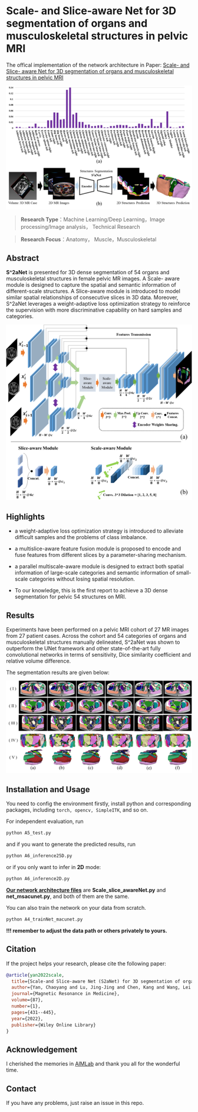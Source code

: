 # Scale‐ and Slice‐aware Net for 3D segmentation of organs and musculoskeletal structures in pelvic MRI

The offical implementation of the network architecture in Paper: [Scale- and Slice- aware Net for 3D segmentation of organs and musculoskeletal structures in pelvic MRI](https://onlinelibrary.wiley.com/doi/epdf/10.1002/mrm.28939)

![fig2-flow-eps](assets/fig2-flow-eps-converted-to.jpg)


> **Research Type**：Machine Learning/Deep Learning，Image processing/Image analysis， Technical Research  

> **Research Focus**：Anatomy， Muscle，Musculoskeletal  




## Abstract
**S^2aNet** is presented for 3D dense segmentation of 54 organs and musculoskeletal structures in female pelvic MR images. A Scale- aware module is designed to capture the spatial and semantic information of different-scale structures. A Slice-aware module is introduced to model similar spatial relationships of consecutive slices in 3D data. Moreover, S^2aNet leverages a weight-adaptive loss optimization strategy to reinforce the supervision with more discriminative capability on hard samples and categories.

![fig3-network](assets/fig3-network-eps-converted-to.jpg)



## Highlights

- a weight-adaptive loss optimization strategy is introduced to alleviate difficult samples and the problems of class imbalance.

- a multislice-aware feature fusion module is proposed to encode and fuse features from different slices by a parameter-sharing mechanism.

- a parallel multiscale-aware module is designed to extract both spatial information of large-scale categories and semantic information of small-scale categories without losing spatial resolution.

- To our knowledge, this is the first report to achieve a 3D dense segmentation for pelvic 54 structures on MRI.



## Results

Experiments have been performed on a pelvic MRI cohort of 27 MR images from 27 patient cases. Across the cohort and 54 categories of organs and musculoskeletal structures manually delineated, S^2aNet was shown to outperform the UNet framework and other state-of-the-art fully convolutional networks in terms of sensitivity, Dice similarity coefficient and relative volume difference.

The segmentation results are given below:

![fig6-3d-vis-eps](assets/fig6-3d-vis-eps-converted-to.jpg)



## Installation and Usage

You need to config the environment firstly, install python and corresponding packages, including `torch, opencv, SimpleITK`, and so on.

For independent evaluation, run    
```bash
python A5_test.py
```

and if you want to generate the predicted results, run   
```bash 
python A6_inference25D.py 
```
or if you only want to infer in **2D** mode:   
```bash 
python A6_inference2D.py 
```

[**Our network architecture files**](Scale_slice_awareNet.py) are **Scale_slice_awareNet.py** and **net_msacunet.py**, and both of them are the same.

You can also train the network on your data from scratch.
```bash
python A4_trainNet_macunet.py
```

**!!! remember to adjust the data path or others privately to yours.**



## Citation
If the project helps your research, please cite the following paper:

```bibtex
@article{yan2022scale,
  title={Scale-and Slice-aware Net (S2aNet) for 3D segmentation of organs and musculoskeletal structures in pelvic MRI},
  author={Yan, Chaoyang and Lu, Jing-Jing and Chen, Kang and Wang, Lei and Lu, Haoda and Yu, Li and Sun, Mengyan and Xu, Jun},
  journal={Magnetic Resonance in Medicine},
  volume={87},
  number={1},
  pages={431--445},
  year={2022},
  publisher={Wiley Online Library}
}
```



## Acknowledgement

I cherished the memories in [AIMLab](https://aim.nuist.edu.cn/) and thank you all for the wonderful time.



## Contact

If you have any problems, just raise an issue in this repo.
